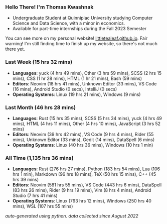 
### Hello There! I'm Thomas Kwashnak

- Undergraduate Student at Quinnipiac University studying Computer Science and Data Science, with a minor in economics.
- Available for part-time internships during the Fall 2023 Semester

You can see more on my personal website! [littletealeaf.github.io](https://littletealeaf.github.io). Fair warning! I'm still finding time to finish up my website, so there's not much there yet.

### Last Week (15 hrs 32 mins)
- **Languages**: yuck (4 hrs 49 mins), Other (3 hrs 59 mins), SCSS (2 hrs 15 mins), CSS (1 hr 28 mins), HTML (1 hr 21 mins), Bash (59 mins)
- **Editors**: Neovim (18 hrs 41 mins), Unknown Editor (33 mins), VS Code (16 mins), Android Studio (0 secs), IntelliJ (0 secs)
- **Operating Systems**: Linux (19 hrs 21 mins), Windows (9 mins)
    
### Last Month (46 hrs 28 mins)
- **Languages**: Rust (15 hrs 35 mins), SCSS (5 hrs 34 mins), yuck (4 hrs 49 mins), HTML (4 hrs 11 mins), Other (4 hrs 10 mins), JavaScript (3 hrs 52 mins)
- **Editors**: Neovim (39 hrs 42 mins), VS Code (9 hrs 4 mins), Rider (55 mins), Unknown Editor (33 mins), Gedit (14 mins), DataSpell (6 mins)
- **Operating Systems**: Linux (40 hrs 36 mins), Windows (10 hrs 1 min)
    
### All Time (1,135 hrs 36 mins)
- **Languages**: Rust (276 hrs 27 mins), Python (183 hrs 54 mins), Lua (106 hrs 1 min), Markdown (96 hrs 18 mins), TeX (50 hrs 15 mins), C++ (45 hrs 39 mins)
- **Editors**: Neovim (581 hrs 55 mins), VS Code (443 hrs 6 mins), DataSpell (83 hrs 26 mins), Rider (9 hrs 19 mins), Vim (8 hrs 4 mins), Android Studio (7 hrs 41 mins)
- **Operating Systems**: Linux (793 hrs 12 mins), Windows (250 hrs 40 mins), WSL (107 hrs 55 mins)
    

*auto-generated using python. data collected since August 2022*
